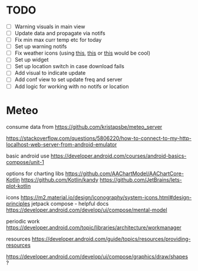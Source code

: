 # TODO

- [ ] Warning visuals in main view
- [ ] Update data and propagate via notifs
- [ ] Fix min max curr temp etc for today
- [ ] Set up warning notifs
- [ ] Fix weather icons (using [this](https://github.com/philanri/weather-icons), [this](https://github.com/Makin-Things/weather-icons) or [this](https://github.com/Grabstertv/WeatherNowIcons) would be cool)
- [ ] Set up widget
- [ ] Set up location switch in case download fails
- [ ] Add visual to indicate update
- [ ] Add conf view to set update freq and server
- [ ] Add logic for working with no notifs or location

# Meteo

consume data from https://github.com/kristapsbe/meteo_server

https://stackoverflow.com/questions/5806220/how-to-connect-to-my-http-localhost-web-server-from-android-emulator

basic android use
https://developer.android.com/courses/android-basics-compose/unit-1

options for charting libs
https://github.com/AAChartModel/AAChartCore-Kotlin
https://github.com/Kotlin/kandy
https://github.com/JetBrains/lets-plot-kotlin

icons
https://m2.material.io/design/iconography/system-icons.html#design-principles
jetpack compose - helpful docs
https://developer.android.com/develop/ui/compose/mental-model

periodic work
https://developer.android.com/topic/libraries/architecture/workmanager

resources
https://developer.android.com/guide/topics/resources/providing-resources

https://developer.android.com/develop/ui/compose/graphics/draw/shapes ?
